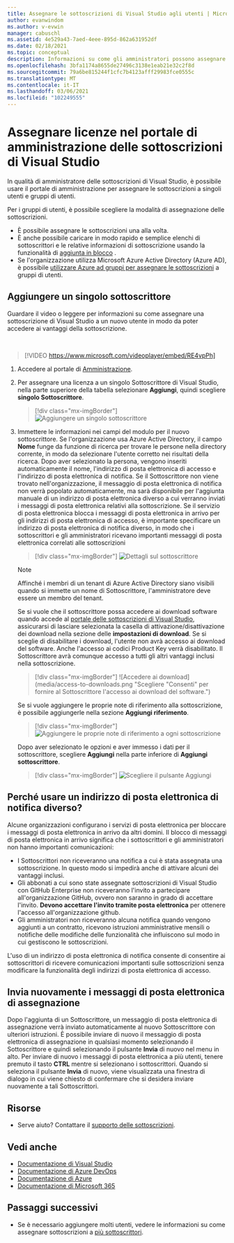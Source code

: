 ```yaml
---
title: Assegnare le sottoscrizioni di Visual Studio agli utenti | Microsoft Docs
author: evanwindom
ms.author: v-evwin
manager: cabuschl
ms.assetid: 4e529a43-7aed-4eee-895d-862a631952df
ms.date: 02/18/2021
ms.topic: conceptual
description: Informazioni su come gli amministratori possono assegnare le licenze ai sottoscrittori
ms.openlocfilehash: 3bfa1174a8655de27496c3138e1eab21e32c2f8d
ms.sourcegitcommit: 79a6be815244f1cfc7b4123afff29983fce0555c
ms.translationtype: MT
ms.contentlocale: it-IT
ms.lasthandoff: 03/06/2021
ms.locfileid: "102249555"
---
```

# <a name="assign-licenses-in-the-visual-studio-subscriptions-administration-portal"></a>Assegnare licenze nel portale di amministrazione delle sottoscrizioni di Visual Studio
In qualità di amministratore delle sottoscrizioni di Visual Studio, è possibile usare il portale di amministrazione per assegnare le sottoscrizioni a singoli utenti e gruppi di utenti.

Per i gruppi di utenti, è possibile scegliere la modalità di assegnazione delle sottoscrizioni.  
- È possibile assegnare le sottoscrizioni una alla volta.
- È anche possibile caricare in modo rapido e semplice elenchi di sottoscrittori e le relative informazioni di sottoscrizione usando la funzionalità di [aggiunta in blocco](assign-license-bulk.md) .
- Se l'organizzazione utilizza Microsoft Azure Active Directory (Azure AD), è possibile [utilizzare Azure ad gruppi per assegnare le sottoscrizioni](./assign-license-bulk.md#use-azure-active-directory-groups-to-assign-subscriptions) a gruppi di utenti.  


## <a name="add-a-single-subscriber"></a>Aggiungere un singolo sottoscrittore
Guardare il video o leggere per informazioni su come assegnare una sottoscrizione di Visual Studio a un nuovo utente in modo da poter accedere ai vantaggi della sottoscrizione.

<br>

> [!VIDEO https://www.microsoft.com/videoplayer/embed/RE4vpPh]


1. Accedere al portale di [Amministrazione](https://manage.visualstudio.com).
2. Per assegnare una licenza a un singolo Sottoscrittore di Visual Studio, nella parte superiore della tabella selezionare **Aggiungi**, quindi scegliere **singolo Sottoscrittore**.
   > [!div class="mx-imgBorder"]
   > ![Aggiungere un singolo sottoscrittore](_img/assign-license-add/add-subscriber-individual.png "Selezionare Aggiungi, quindi scegliere singolo Sottoscrittore per assegnare una singola sottoscrizione.")
3. Immettere le informazioni nei campi del modulo per il nuovo sottoscrittore. Se l'organizzazione usa Azure Active Directory, il campo **Nome** funge da funzione di ricerca per trovare le persone nella directory corrente, in modo da selezionare l'utente corretto nei risultati della ricerca. Dopo aver selezionato la persona, vengono inseriti automaticamente il nome, l'indirizzo di posta elettronica di accesso e l'indirizzo di posta elettronica di notifica.  Se il Sottoscrittore non viene trovato nell'organizzazione, il messaggio di posta elettronica di notifica non verrà popolato automaticamente, ma sarà disponibile per l'aggiunta manuale di un indirizzo di posta elettronica diverso a cui verranno inviati i messaggi di posta elettronica relativi alla sottoscrizione.  Se il servizio di posta elettronica blocca i messaggi di posta elettronica in arrivo per gli indirizzi di posta elettronica di accesso, è importante specificare un indirizzo di posta elettronica di notifica diverso, in modo che i sottoscrittori e gli amministratori ricevano importanti messaggi di posta elettronica correlati alle sottoscrizioni
   > [!div class="mx-imgBorder"]
   > ![Dettagli sul sottoscrittore](_img/assign-license-add/subscriber-details.png "Immettere il nome del Sottoscrittore e altri dettagli oppure scegliere tra i membri del tenant.")

    > [!NOTE]
    > Affinché i membri di un tenant di Azure Active Directory siano visibili quando si immette un nome di Sottoscrittore, l'amministratore deve essere un membro del tenant. 


    Se si vuole che il sottoscrittore possa accedere ai download software quando accede al [portale delle sottoscrizioni di Visual Studio](https://my.visualstudio.com?wt.mc_id=o~msft~docs), assicurarsi di lasciare selezionata la casella di attivazione/disattivazione dei download nella sezione delle **impostazioni di download**. Se si sceglie di disabilitare i download, l'utente non avrà accesso ai download del software.  Anche l'accesso ai codici Product Key verrà disabilitato.  Il Sottoscrittore avrà comunque accesso a tutti gli altri vantaggi inclusi nella sottoscrizione.
   > [!div class="mx-imgBorder"]
   > ![Accedere ai download](media/access-to-downloads.png "Scegliere "Consenti" per fornire al Sottoscrittore l'accesso ai download del software.")

    Se si vuole aggiungere le proprie note di riferimento alla sottoscrizione, è possibile aggiungerle nella sezione **Aggiungi riferimento**.
   > [!div class="mx-imgBorder"]
   > ![Aggiungere le proprie note di riferimento a ogni sottoscrizione](media/add-subscriber-reference-notes.png "Usare il campo riferimento per registrare eventuali note relative a questa sottoscrizione.")

    Dopo aver selezionato le opzioni e aver immesso i dati per il sottoscrittore, scegliere **Aggiungi** nella parte inferiore di **Aggiungi sottoscrittore**.
   > [!div class="mx-imgBorder"]
   > ![Scegliere il pulsante Aggiungi](media/add-button.png "Selezionare Aggiungi per salvare le informazioni e assegnare la sottoscrizione al Sottoscrittore.")

## <a name="why-use-a-different-notification-email-address"></a>Perché usare un indirizzo di posta elettronica di notifica diverso?
Alcune organizzazioni configurano i servizi di posta elettronica per bloccare i messaggi di posta elettronica in arrivo da altri domini.  Il blocco di messaggi di posta elettronica in arrivo significa che i sottoscrittori e gli amministratori non hanno importanti comunicazioni:
- I Sottoscrittori non riceveranno una notifica a cui è stata assegnata una sottoscrizione.  In questo modo si impedirà anche di attivare alcuni dei vantaggi inclusi.  
- Gli abbonati a cui sono state assegnate sottoscrizioni di Visual Studio con GitHub Enterprise non riceveranno l'invito a partecipare all'organizzazione GitHub, ovvero non saranno in grado di accettare l'invito. **Devono accettare l'invito tramite posta elettronica** per ottenere l'accesso all'organizzazione github. 
- Gli amministratori non riceveranno alcuna notifica quando vengono aggiunti a un contratto, ricevono istruzioni amministrative mensili o notifiche delle modifiche delle funzionalità che influiscono sul modo in cui gestiscono le sottoscrizioni.

L'uso di un indirizzo di posta elettronica di notifica consente di consentire ai sottoscrittori di ricevere comunicazioni importanti sulle sottoscrizioni senza modificare la funzionalità degli indirizzi di posta elettronica di accesso.  

## <a name="resend-assignment-emails"></a>Invia nuovamente i messaggi di posta elettronica di assegnazione
Dopo l'aggiunta di un Sottoscrittore, un messaggio di posta elettronica di assegnazione verrà inviato automaticamente al nuovo Sottoscrittore con ulteriori istruzioni. È possibile inviare di nuovo il messaggio di posta elettronica di assegnazione in qualsiasi momento selezionando il Sottoscrittore e quindi selezionando il pulsante **Invia** di nuovo nel menu in alto.  Per inviare di nuovo i messaggi di posta elettronica a più utenti, tenere premuto il tasto **CTRL** mentre si selezionano i sottoscrittori.  Quando si seleziona il pulsante **Invia** di nuovo, viene visualizzata una finestra di dialogo in cui viene chiesto di confermare che si desidera inviare nuovamente a tali Sottoscrittori.  


## <a name="resources"></a>Risorse
- Serve aiuto?  Contattare il [supporto delle sottoscrizioni](https://visualstudio.microsoft.com/subscriptions/support/).

## <a name="see-also"></a>Vedi anche
- [Documentazione di Visual Studio](/visualstudio/)
- [Documentazione di Azure DevOps](/azure/devops/)
- [Documentazione di Azure](/azure/)
- [Documentazione di Microsoft 365](/microsoft-365/)

## <a name="next-steps"></a>Passaggi successivi
- Se è necessario aggiungere molti utenti,  vedere le informazioni su come assegnare sottoscrizioni a [più sottoscrittori](assign-license-bulk.md).
